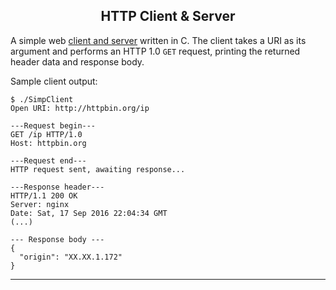<center> <h2>HTTP Client & Server</h2> </center>

A simple web [client and server](https://github.com/jordanmckinney/http_client_server) written in C. The client takes a URI as its argument and performs an HTTP 1.0 `GET` request, printing the returned header data and response body.

Sample client output:

    $ ./SimpClient
    Open URI: http://httpbin.org/ip

    ---Request begin---
    GET /ip HTTP/1.0
    Host: httpbin.org

    ---Request end---
    HTTP request sent, awaiting response...

    ---Response header---
    HTTP/1.1 200 OK
    Server: nginx
    Date: Sat, 17 Sep 2016 22:04:34 GMT
    (...)

    --- Response body ---
    {
      "origin": "XX.XX.1.172"
    }

<hr></hr>
